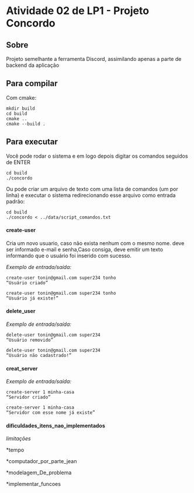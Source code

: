 # Atividade 02 de LP1 - Projeto Concordo

## Sobre
Projeto semelhante a ferramenta Discord, assimilando apenas a parte de backend da aplicação

## Para compilar

Com cmake:
```console
mkdir build
cd build
cmake ..
cmake --build .
```

## Para executar
Você pode rodar o sistema e em logo depois digitar os comandos seguidos de ENTER
```console
cd build
./concordo
```

Ou pode criar um arquivo de texto com uma lista de comandos (um por linha) e executar o sistema redirecionando esse arquivo como entrada padrão:
```console
cd build
./concordo < ../data/script_comandos.txt
```
#### **create-user**
Cria um novo usuario, caso não exista nenhum com o mesmo nome. deve ser informado e-mail e senha,Caso consiga, deve emitir um texto informando que o usuário foi inserido com sucesso.  

_Exemplo de entrada/saída:_
```
create-user tonin@gmail.com super234 tonho
“Usuário criado”

create-user tonin@gmail.com super234 tonho
“Usuário já existe!”
```

#### **delete_user**
_Exemplo de entrada/saída:_
```
delete-user tonin@gmail.com super234
“Usuário removido”

delete-user tonin@gmail.com super234
“Usuário não cadastrado!”

```
#### **creat_server**
_Exemplo de entrada/saída:_
```
create-server 1 minha-casa
“Servidor criado”

create-server 1 minha-casa
“Servidor com esse nome já existe”
```
#### **dificuldades_itens_nao_implementados**
_limitações_

*tempo

*computador_por_parte_jean

*modelagem_De_problema

*implementar_funcoes



